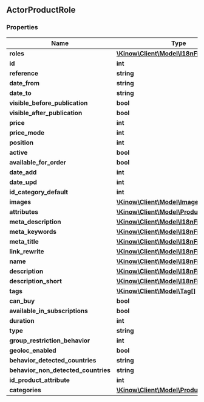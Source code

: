 ## ActorProductRole

### Properties
Name | Type | Description | Notes
------------ | ------------- | ------------- | -------------
**roles** | [**\Kinow\Client\Model\I18nField[]**](#I18nField) |  | [optional] 
**id** | **int** |  | [optional] 
**reference** | **string** |  | [optional] 
**date_from** | **string** |  | [optional] 
**date_to** | **string** |  | [optional] 
**visible_before_publication** | **bool** |  | [optional] 
**visible_after_publication** | **bool** |  | [optional] 
**price** | **int** |  | [optional] 
**price_mode** | **int** |  | [optional] 
**position** | **int** |  | [optional] 
**active** | **bool** |  | [optional] 
**available_for_order** | **bool** |  | [optional] 
**date_add** | **int** |  | [optional] 
**date_upd** | **int** |  | [optional] 
**id_category_default** | **int** |  | [optional] 
**images** | [**\Kinow\Client\Model\Image[]**](#Image) |  | [optional] 
**attributes** | [**\Kinow\Client\Model\ProductAttribute[]**](#ProductAttribute) |  | [optional] 
**meta_description** | [**\Kinow\Client\Model\I18nField[]**](#I18nField) |  | [optional] 
**meta_keywords** | [**\Kinow\Client\Model\I18nField[]**](#I18nField) |  | [optional] 
**meta_title** | [**\Kinow\Client\Model\I18nField[]**](#I18nField) |  | [optional] 
**link_rewrite** | [**\Kinow\Client\Model\I18nField[]**](#I18nField) |  | [optional] 
**name** | [**\Kinow\Client\Model\I18nField[]**](#I18nField) |  | [optional] 
**description** | [**\Kinow\Client\Model\I18nField[]**](#I18nField) |  | [optional] 
**description_short** | [**\Kinow\Client\Model\I18nField[]**](#I18nField) |  | [optional] 
**tags** | [**\Kinow\Client\Model\Tag[]**](#Tag) |  | [optional] 
**can_buy** | **bool** |  | [optional] 
**available_in_subscriptions** | **bool** |  | [optional] 
**duration** | **int** |  | [optional] 
**type** | **string** |  | [optional] 
**group_restriction_behavior** | **int** |  | [optional] 
**geoloc_enabled** | **bool** |  | [optional] 
**behavior_detected_countries** | **string** |  | [optional] 
**behavior_non_detected_countries** | **string** |  | [optional] 
**id_product_attribute** | **int** |  | [optional] 
**categories** | [**\Kinow\Client\Model\ProductCategories[]**](#ProductCategories) |  | [optional] 



